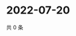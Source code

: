 # 2022-07-20

共 0 条

<!-- BEGIN WEIBO -->
<!-- 最后更新时间 Wed Jul 20 2022 15:14:53 GMT+0800 (China Standard Time) -->

<!-- END WEIBO -->
